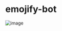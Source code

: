﻿# emojify-bot
![image](https://user-images.githubusercontent.com/61446939/148486314-c5370d66-365e-4c79-a0d1-69d20298bbb9.png)
